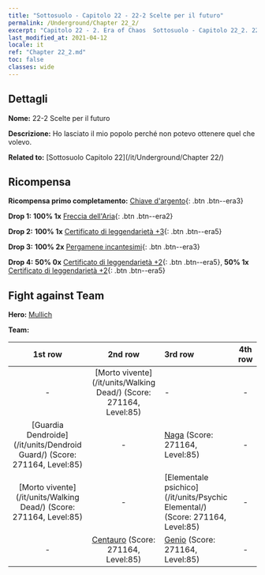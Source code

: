 ```yaml
---
title: "Sottosuolo - Capitolo 22 - 22-2 Scelte per il futuro"
permalink: /Underground/Chapter 22_2/
excerpt: "Capitolo 22 - 2. Era of Chaos  Sottosuolo - Capitolo 22_2. 22-2 Scelte per il futuro"
last_modified_at: 2021-04-12
locale: it
ref: "Chapter 22_2.md"
toc: false
classes: wide
---
```


## Dettagli

 **Nome:** 22-2 Scelte per il futuro

 **Descrizione:** Ho lasciato il mio popolo perché non potevo ottenere quel che volevo.

 **Related to:** [Sottosuolo Capitolo 22](/it/Underground/Chapter 22/)

## Ricompensa

 **Ricompensa primo completamento:** [Chiave d'argento](/it/Items/con_693/){: .btn .btn--era3}

 **Drop 1:** **100% 1x** [Freccia dell'Aria](/it/Items/her_449/){: .btn .btn--era2}

 **Drop 2:** **100% 1x** [Certificato di leggendarietà +3](/it/Items/mat_88/){: .btn .btn--era5}

 **Drop 3:** **100% 2x** [Pergamene incantesimi](/it/Items/con_694/){: .btn .btn--era3}

 **Drop 4:** **50% 0x** [Certificato di leggendarietà +2](/it/Items/mat_81/){: .btn .btn--era5}, **50% 1x** [Certificato di leggendarietà +2](/it/Items/mat_81/){: .btn .btn--era5}


## Fight against Team
 **Hero:** [Mullich](/it/heroes/Mullich/)

 **Team:**


  | 1st row | 2nd row | 3rd row | 4th row |
  |:----:|:----:|:----|:----:|
  | - | [Morto vivente](/it/units/Walking Dead/) (Score: 271164, Level:85)  | - | - |
  | [Guardia Dendroide](/it/units/Dendroid Guard/) (Score: 271164, Level:85)  | - | [Naga](/it/units/Naga/) (Score: 271164, Level:85)  | - |
  | [Morto vivente](/it/units/Walking Dead/) (Score: 271164, Level:85)  | - | [Elementale psichico](/it/units/Psychic Elemental/) (Score: 271164, Level:85)  | - |
  | - | [Centauro](/it/units/Centaur/) (Score: 271164, Level:85)  | [Genio](/it/units/Genie/) (Score: 271164, Level:85)  | - |


